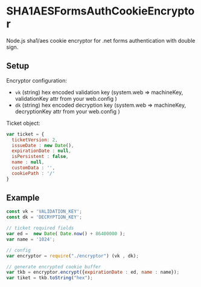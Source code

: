 # SHA1AESFormsAuthCookieEncryptor
Node.js sha1/aes cookie encryptor for .net forms authentication with double sign.

## Setup

Encryptor configuration:

- `vk` (string) hex encoded validation key (system.web => machineKey, validationKey attr from your web.config ) 
- `dk` (string) hex encoded decryption key  (system.web => machineKey, decryptionKey attr from your web.config ) 

Ticket object:

```js
var ticket = {
  ticketVersion: 2,
  issueDate : new Date(),
  expirationDate : null,
  isPersistent : false,
  name : null,
  customData : '',
  cookiePath : '/'
}
```

## Example

```js
const vk = 'VALIDATION_KEY';
const dk = 'DECRYPTION_KEY';

// ticket required fields
var ed =  new Date( Date.now() + 86400000 );
var name = '1024';

// config
var encryptor = require("./encryptor") (vk , dk);

// generate encrypted cookie buffer
var tkb = encryptor.encrypt({expirationDate : ed, name : name});
var tiket = tkb.toString("hex");
```

